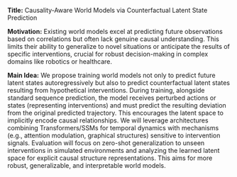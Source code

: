 **Title:** Causality-Aware World Models via Counterfactual Latent State Prediction

**Motivation:** Existing world models excel at predicting future observations based on correlations but often lack genuine causal understanding. This limits their ability to generalize to novel situations or anticipate the results of specific interventions, crucial for robust decision-making in complex domains like robotics or healthcare.

**Main Idea:** We propose training world models not only to predict future latent states autoregressively but also to predict counterfactual latent states resulting from hypothetical interventions. During training, alongside standard sequence prediction, the model receives perturbed actions or states (representing interventions) and must predict the resulting deviation from the original predicted trajectory. This encourages the latent space to implicitly encode causal relationships. We will leverage architectures combining Transformers/SSMs for temporal dynamics with mechanisms (e.g., attention modulation, graphical structures) sensitive to intervention signals. Evaluation will focus on zero-shot generalization to unseen interventions in simulated environments and analyzing the learned latent space for explicit causal structure representations. This aims for more robust, generalizable, and interpretable world models.